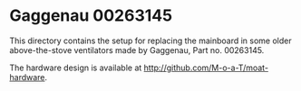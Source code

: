 # Gaggenau 00263145

This directory contains the setup for replacing the mainboard in some older
above-the-stove ventilators made by Gaggenau, Part no. 00263145.

The hardware design is available at http://github.com/M-o-a-T/moat-hardware.
